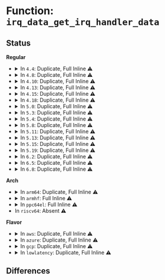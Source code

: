 # Function: <code>irq_data_get_irq_handler_data</code>

## Status
<b>Regular</b>
<ul>
<li>
<details>
<summary>In <code>4.4</code>: Duplicate, Full Inline ⚠️</summary>

**Collision:** Static Duplication

**Inline:** Full

**Transformation:** False

**Instances:**

```
In arch/x86/kernel/apic/msi.c (ffffffff81058656)
Location: include/linux/irq.h:636
Inline: True
Inline callers:
  - arch/x86/kernel/apic/msi.c:hpet_msi_write_msg
```
```
In arch/x86/kernel/hpet.c (ffffffff81062e25)
Location: include/linux/irq.h:636
Inline: True
Inline callers:
  - arch/x86/kernel/hpet.c:hpet_msi_unmask
  - arch/x86/kernel/hpet.c:hpet_msi_mask
```
```
In drivers/pci/htirq.c (ffffffff8145578c)
Location: include/linux/irq.h:636
Inline: True
Inline callers:
  - drivers/pci/htirq.c:mask_ht_irq
  - drivers/pci/htirq.c:unmask_ht_irq
```
```
In drivers/iommu/dmar.c (ffffffff8153519e)
Location: include/linux/irq.h:636
Inline: True
Inline callers:
  - drivers/iommu/dmar.c:dmar_msi_unmask
  - drivers/iommu/dmar.c:dmar_msi_mask
```
</details>
</li>
<li>
<details>
<summary>In <code>4.8</code>: Duplicate, Full Inline ⚠️</summary>

**Collision:** Static Duplication

**Inline:** Full

**Transformation:** False

**Instances:**

```
In arch/x86/kernel/apic/msi.c (ffffffff81058986)
Location: include/linux/irq.h:665
Inline: True
Inline callers:
  - arch/x86/kernel/apic/msi.c:hpet_msi_write_msg
```
```
In arch/x86/kernel/hpet.c (ffffffff81062b05)
Location: include/linux/irq.h:665
Inline: True
Inline callers:
  - arch/x86/kernel/hpet.c:hpet_msi_mask
  - arch/x86/kernel/hpet.c:hpet_msi_unmask
```
```
In drivers/pci/htirq.c (ffffffff814a241c)
Location: include/linux/irq.h:665
Inline: True
Inline callers:
  - drivers/pci/htirq.c:unmask_ht_irq
  - drivers/pci/htirq.c:mask_ht_irq
```
```
In drivers/iommu/dmar.c (ffffffff81589abe)
Location: include/linux/irq.h:665
Inline: True
Inline callers:
  - drivers/iommu/dmar.c:dmar_msi_mask
  - drivers/iommu/dmar.c:dmar_msi_unmask
```
</details>
</li>
<li>
<details>
<summary>In <code>4.10</code>: Duplicate, Full Inline ⚠️</summary>

**Collision:** Static Duplication

**Inline:** Full

**Transformation:** False

**Instances:**

```
In arch/x86/kernel/apic/msi.c (ffffffff8105b716)
Location: include/linux/irq.h:682
Inline: True
Inline callers:
  - arch/x86/kernel/apic/msi.c:hpet_msi_write_msg
```
```
In arch/x86/kernel/hpet.c (ffffffff81065c95)
Location: include/linux/irq.h:682
Inline: True
Inline callers:
  - arch/x86/kernel/hpet.c:hpet_msi_mask
  - arch/x86/kernel/hpet.c:hpet_msi_unmask
```
```
In drivers/pci/htirq.c (ffffffff814c406c)
Location: include/linux/irq.h:682
Inline: True
Inline callers:
  - drivers/pci/htirq.c:unmask_ht_irq
  - drivers/pci/htirq.c:mask_ht_irq
```
```
In drivers/iommu/dmar.c (ffffffff815b716e)
Location: include/linux/irq.h:682
Inline: True
Inline callers:
  - drivers/iommu/dmar.c:dmar_msi_mask
  - drivers/iommu/dmar.c:dmar_msi_unmask
```
</details>
</li>
<li>
<details>
<summary>In <code>4.13</code>: Duplicate, Full Inline ⚠️</summary>

**Collision:** Static Duplication

**Inline:** Full

**Transformation:** False

**Instances:**

```
In arch/x86/kernel/apic/msi.c (ffffffff8105ae66)
Location: include/linux/irq.h:732
Inline: True
Inline callers:
  - arch/x86/kernel/apic/msi.c:hpet_msi_write_msg
```
```
In arch/x86/kernel/hpet.c (ffffffff81064140)
Location: include/linux/irq.h:732
Inline: True
Inline callers:
  - arch/x86/kernel/hpet.c:hpet_msi_resume
  - arch/x86/kernel/hpet.c:hpet_msi_mask
```
```
In drivers/pci/htirq.c (ffffffff814ce2fc)
Location: include/linux/irq.h:732
Inline: True
Inline callers:
  - drivers/pci/htirq.c:unmask_ht_irq
  - drivers/pci/htirq.c:mask_ht_irq
```
```
In drivers/iommu/dmar.c (ffffffff815ccf4e)
Location: include/linux/irq.h:732
Inline: True
Inline callers:
  - drivers/iommu/dmar.c:dmar_msi_mask
  - drivers/iommu/dmar.c:dmar_msi_unmask
```
</details>
</li>
<li>
<details>
<summary>In <code>4.15</code>: Duplicate, Full Inline ⚠️</summary>

**Collision:** Static Duplication

**Inline:** Full

**Transformation:** False

**Instances:**

```
In arch/x86/kernel/apic/msi.c (ffffffff8105f376)
Location: include/linux/irq.h:761
Inline: True
Inline callers:
  - arch/x86/kernel/apic/msi.c:hpet_msi_write_msg
```
```
In arch/x86/kernel/hpet.c (ffffffff810682c0)
Location: include/linux/irq.h:761
Inline: True
Inline callers:
  - arch/x86/kernel/hpet.c:hpet_msi_resume
  - arch/x86/kernel/hpet.c:hpet_msi_mask
```
```
In drivers/iommu/dmar.c (ffffffff81633d4e)
Location: include/linux/irq.h:761
Inline: True
Inline callers:
  - drivers/iommu/dmar.c:dmar_msi_mask
  - drivers/iommu/dmar.c:dmar_msi_unmask
```
</details>
</li>
<li>
<details>
<summary>In <code>4.18</code>: Duplicate, Full Inline ⚠️</summary>

**Collision:** Static Duplication

**Inline:** Full

**Transformation:** False

**Instances:**

```
In arch/x86/kernel/apic/msi.c (ffffffff81062485)
Location: include/linux/irq.h:763
Inline: True
Inline callers:
  - arch/x86/kernel/apic/msi.c:hpet_msi_write_msg
```
```
In arch/x86/kernel/hpet.c (ffffffff8106ae10)
Location: include/linux/irq.h:763
Inline: True
Inline callers:
  - arch/x86/kernel/hpet.c:hpet_msi_resume
  - arch/x86/kernel/hpet.c:hpet_msi_mask
```
```
In drivers/iommu/dmar.c (ffffffff8166eee5)
Location: include/linux/irq.h:763
Inline: True
Inline callers:
  - drivers/iommu/dmar.c:dmar_msi_mask
  - drivers/iommu/dmar.c:dmar_msi_unmask
```
</details>
</li>
<li>
<details>
<summary>In <code>5.0</code>: Duplicate, Full Inline ⚠️</summary>

**Collision:** Static Duplication

**Inline:** Full

**Transformation:** False

**Instances:**

```
In arch/x86/kernel/apic/msi.c (ffffffff81068185)
Location: include/linux/irq.h:764
Inline: True
Inline callers:
  - arch/x86/kernel/apic/msi.c:hpet_msi_write_msg
```
```
In arch/x86/kernel/hpet.c (ffffffff81070ba0)
Location: include/linux/irq.h:764
Inline: True
Inline callers:
  - arch/x86/kernel/hpet.c:hpet_msi_resume
  - arch/x86/kernel/hpet.c:hpet_msi_mask
```
```
In drivers/iommu/dmar.c (ffffffff8168d445)
Location: include/linux/irq.h:764
Inline: True
Inline callers:
  - drivers/iommu/dmar.c:dmar_msi_mask
  - drivers/iommu/dmar.c:dmar_msi_unmask
```
</details>
</li>
<li>
<details>
<summary>In <code>5.3</code>: Duplicate, Full Inline ⚠️</summary>

**Collision:** Static Duplication

**Inline:** Full

**Transformation:** False

**Instances:**

```
In arch/x86/kernel/apic/msi.c (ffffffff8106b975)
Location: include/linux/irq.h:777
Inline: True
Inline callers:
  - arch/x86/kernel/apic/msi.c:hpet_msi_write_msg
```
```
In arch/x86/kernel/hpet.c (ffffffff81074bf0)
Location: include/linux/irq.h:777
Inline: True
Inline callers:
  - arch/x86/kernel/hpet.c:hpet_clkevt_msi_resume
  - arch/x86/kernel/hpet.c:hpet_msi_mask
```
```
In drivers/iommu/dmar.c (ffffffff816c4e55)
Location: include/linux/irq.h:777
Inline: True
Inline callers:
  - drivers/iommu/dmar.c:dmar_msi_mask
  - drivers/iommu/dmar.c:dmar_msi_unmask
```
</details>
</li>
<li>
<details>
<summary>In <code>5.4</code>: Duplicate, Full Inline ⚠️</summary>

**Collision:** Static Duplication

**Inline:** Full

**Transformation:** False

**Instances:**

```
In arch/x86/kernel/apic/msi.c (ffffffff8106c215)
Location: include/linux/irq.h:795
Inline: True
Inline callers:
  - arch/x86/kernel/apic/msi.c:hpet_msi_write_msg
```
```
In arch/x86/kernel/hpet.c (ffffffff81075bc0)
Location: include/linux/irq.h:795
Inline: True
Inline callers:
  - arch/x86/kernel/hpet.c:hpet_clkevt_msi_resume
  - arch/x86/kernel/hpet.c:hpet_msi_mask
```
```
In drivers/iommu/dmar.c (ffffffff816e7d85)
Location: include/linux/irq.h:795
Inline: True
Inline callers:
  - drivers/iommu/dmar.c:dmar_msi_mask
  - drivers/iommu/dmar.c:dmar_msi_unmask
```
</details>
</li>
<li>
<details>
<summary>In <code>5.8</code>: Duplicate, Full Inline ⚠️</summary>

**Collision:** Static Duplication

**Inline:** Full

**Transformation:** False

**Instances:**

```
In arch/x86/kernel/apic/msi.c (ffffffff81073535)
Location: include/linux/irq.h:825
Inline: True
Inline callers:
  - arch/x86/kernel/apic/msi.c:hpet_msi_write_msg
```
```
In arch/x86/kernel/hpet.c (ffffffff8107d340)
Location: include/linux/irq.h:825
Inline: True
Inline callers:
  - arch/x86/kernel/hpet.c:hpet_clkevt_msi_resume
  - arch/x86/kernel/hpet.c:hpet_msi_mask
```
```
In drivers/gpio/gpio-msic.c (ffffffff8161911d)
Location: include/linux/irq.h:825
Inline: True
Inline callers:
  - drivers/gpio/gpio-msic.c:msic_gpio_irq_handler
```
```
In drivers/iommu/intel/dmar.c (ffffffff8179e8c5)
Location: include/linux/irq.h:825
Inline: True
Inline callers:
  - drivers/iommu/intel/dmar.c:dmar_msi_mask
  - drivers/iommu/intel/dmar.c:dmar_msi_unmask
```
</details>
</li>
<li>
<details>
<summary>In <code>5.11</code>: Duplicate, Full Inline ⚠️</summary>

**Collision:** Static Duplication

**Inline:** Full

**Transformation:** False

**Instances:**

```
In arch/x86/kernel/hpet.c (ffffffff8107d2b0)
Location: include/linux/irq.h:838
Inline: True
Inline callers:
  - arch/x86/kernel/hpet.c:hpet_clkevt_msi_resume
  - arch/x86/kernel/hpet.c:hpet_msi_write_msg
  - arch/x86/kernel/hpet.c:hpet_msi_mask
```
```
In drivers/gpio/gpio-msic.c (ffffffff8163f94d)
Location: include/linux/irq.h:838
Inline: True
Inline callers:
  - drivers/gpio/gpio-msic.c:msic_gpio_irq_handler
```
```
In drivers/iommu/intel/dmar.c (ffffffff817ac615)
Location: include/linux/irq.h:838
Inline: True
Inline callers:
  - drivers/iommu/intel/dmar.c:dmar_msi_mask
  - drivers/iommu/intel/dmar.c:dmar_msi_unmask
```
</details>
</li>
<li>
<details>
<summary>In <code>5.13</code>: Duplicate, Full Inline ⚠️</summary>

**Collision:** Static Duplication

**Inline:** Full

**Transformation:** False

**Instances:**

```
In arch/x86/kernel/hpet.c (ffffffff8107e3b0)
Location: include/linux/irq.h:840
Inline: True
Inline callers:
  - arch/x86/kernel/hpet.c:hpet_clkevt_msi_resume
  - arch/x86/kernel/hpet.c:hpet_msi_write_msg
  - arch/x86/kernel/hpet.c:hpet_msi_mask
```
```
In drivers/iommu/intel/dmar.c (ffffffff8178f4e5)
Location: include/linux/irq.h:840
Inline: True
Inline callers:
  - drivers/iommu/intel/dmar.c:dmar_msi_mask
  - drivers/iommu/intel/dmar.c:dmar_msi_unmask
```
</details>
</li>
<li>
<details>
<summary>In <code>5.15</code>: Duplicate, Full Inline ⚠️</summary>

**Collision:** Static Duplication

**Inline:** Full

**Transformation:** False

**Instances:**

```
In arch/x86/kernel/hpet.c (ffffffff8108cef0)
Location: include/linux/irq.h:842
Inline: True
Inline callers:
  - arch/x86/kernel/hpet.c:hpet_clkevt_msi_resume
  - arch/x86/kernel/hpet.c:hpet_msi_write_msg
  - arch/x86/kernel/hpet.c:hpet_msi_mask
```
```
In drivers/iommu/intel/dmar.c (ffffffff81816e05)
Location: include/linux/irq.h:842
Inline: True
Inline callers:
  - drivers/iommu/intel/dmar.c:dmar_msi_mask
  - drivers/iommu/intel/dmar.c:dmar_msi_unmask
```
</details>
</li>
<li>
<details>
<summary>In <code>5.19</code>: Duplicate, Full Inline ⚠️</summary>

**Collision:** Static Duplication

**Inline:** Full

**Transformation:** False

**Instances:**

```
In arch/x86/kernel/hpet.c (ffffffff8109db4f)
Location: include/linux/irq.h:846
Inline: True
Inline callers:
  - arch/x86/kernel/hpet.c:hpet_clkevt_msi_resume
  - arch/x86/kernel/hpet.c:hpet_msi_write_msg
  - arch/x86/kernel/hpet.c:hpet_msi_mask
```
```
In drivers/iommu/intel/dmar.c (ffffffff81957e15)
Location: include/linux/irq.h:846
Inline: True
Inline callers:
  - drivers/iommu/intel/dmar.c:dmar_msi_mask
  - drivers/iommu/intel/dmar.c:dmar_msi_unmask
```
</details>
</li>
<li>
<details>
<summary>In <code>6.2</code>: Duplicate, Full Inline ⚠️</summary>

**Collision:** Static Duplication

**Inline:** Full

**Transformation:** False

**Instances:**

```
In arch/x86/kernel/hpet.c (ffffffff810b4d1f)
Location: include/linux/irq.h:848
Inline: True
Inline callers:
  - arch/x86/kernel/hpet.c:hpet_clkevt_msi_resume
  - arch/x86/kernel/hpet.c:hpet_msi_write_msg
  - arch/x86/kernel/hpet.c:hpet_msi_mask
```
```
In drivers/iommu/intel/dmar.c (ffffffff81abedf5)
Location: include/linux/irq.h:848
Inline: True
Inline callers:
  - drivers/iommu/intel/dmar.c:dmar_msi_mask
  - drivers/iommu/intel/dmar.c:dmar_msi_unmask
```
</details>
</li>
<li>
<details>
<summary>In <code>6.5</code>: Duplicate, Full Inline ⚠️</summary>

**Collision:** Static Duplication

**Inline:** Full

**Transformation:** False

**Instances:**

```
In arch/x86/kernel/hpet.c (ffffffff810b7def)
Location: include/linux/irq.h:861
Inline: True
Inline callers:
  - arch/x86/kernel/hpet.c:hpet_clkevt_msi_resume
  - arch/x86/kernel/hpet.c:hpet_msi_write_msg
  - arch/x86/kernel/hpet.c:hpet_msi_mask
```
```
In drivers/iommu/intel/dmar.c (ffffffff81b0b7a5)
Location: include/linux/irq.h:861
Inline: True
Inline callers:
  - drivers/iommu/intel/dmar.c:dmar_msi_mask
  - drivers/iommu/intel/dmar.c:dmar_msi_unmask
```
</details>
</li>
<li>
<details>
<summary>In <code>6.8</code>: Duplicate, Full Inline ⚠️</summary>

**Collision:** Static Duplication

**Inline:** Full

**Transformation:** False

**Instances:**

```
In arch/x86/kernel/hpet.c (ffffffff810bf22f)
Location: include/linux/irq.h:843
Inline: True
Inline callers:
  - arch/x86/kernel/hpet.c:hpet_clkevt_msi_resume
  - arch/x86/kernel/hpet.c:hpet_msi_write_msg
  - arch/x86/kernel/hpet.c:hpet_msi_mask
```
```
In drivers/iommu/intel/dmar.c (ffffffff81b5f885)
Location: include/linux/irq.h:843
Inline: True
Inline callers:
  - drivers/iommu/intel/dmar.c:dmar_msi_mask
  - drivers/iommu/intel/dmar.c:dmar_msi_unmask
```
</details>
</li>
</ul>
<b>Arch</b>
<ul>
<li>
<details>
<summary>In <code>arm64</code>: Duplicate, Full Inline ⚠️</summary>

**Collision:** Static Duplication

**Inline:** Full

**Transformation:** False

**Instances:**

```
In drivers/irqchip/irq-gic.c (ffff80001066b8f0)
Location: include/linux/irq.h:795
Inline: True
Inline callers:
  - drivers/irqchip/irq-gic.c:gic_irq_set_vcpu_affinity
```
```
In drivers/gpio/gpio-davinci.c (ffff8000106cd9f4)
Location: include/linux/irq.h:795
Inline: True
Inline callers:
  - drivers/gpio/gpio-davinci.c:gpio_irq_type_unbanked
  - drivers/gpio/gpio-davinci.c:gpio_irq_enable
  - drivers/gpio/gpio-davinci.c:gpio_irq_disable
```
</details>
</li>
<li>
<details>
<summary>In <code>armhf</code>: Full Inline ⚠️</summary>

**Collision:** Unique Static

**Inline:** Full

**Transformation:** False

**Instances:**

```
In drivers/irqchip/irq-gic.c (c0814a70)
Location: include/linux/irq.h:795
Inline: True
Inline callers:
  - drivers/irqchip/irq-gic.c:gic_irq_set_vcpu_affinity
```
</details>
</li>
<li>
<details>
<summary>In <code>ppc64el</code>: Full Inline ⚠️</summary>

**Collision:** Unique Static

**Inline:** Full

**Transformation:** False

**Instances:**

```
In arch/powerpc/sysdev/xive/common.c (c0000000000bcb28)
Location: include/linux/irq.h:795
Inline: True
Inline callers:
  - arch/powerpc/sysdev/xive/common.c:xive_get_irqchip_state
  - arch/powerpc/sysdev/xive/common.c:xive_irq_set_vcpu_affinity
  - arch/powerpc/sysdev/xive/common.c:xive_irq_retrigger
  - arch/powerpc/sysdev/xive/common.c:xive_irq_set_type
  - arch/powerpc/sysdev/xive/common.c:xive_irq_set_affinity
  - arch/powerpc/sysdev/xive/common.c:xive_irq_mask
  - arch/powerpc/sysdev/xive/common.c:xive_irq_unmask
  - arch/powerpc/sysdev/xive/common.c:xive_irq_shutdown
  - arch/powerpc/sysdev/xive/common.c:xive_irq_startup
  - arch/powerpc/sysdev/xive/common.c:xive_pick_irq_target
  - arch/powerpc/sysdev/xive/common.c:xive_irq_eoi
  - arch/powerpc/sysdev/xive/common.c:xmon_xive_get_irq_config
```
</details>
</li>
<li>
In <code>riscv64</code>: Absent ⚠️
</li>
</ul>
<b>Flavor</b>
<ul>
<li>
<details>
<summary>In <code>aws</code>: Duplicate, Full Inline ⚠️</summary>

**Collision:** Static Duplication

**Inline:** Full

**Transformation:** False

**Instances:**

```
In arch/x86/kernel/apic/msi.c (ffffffff8106bd05)
Location: include/linux/irq.h:795
Inline: True
Inline callers:
  - arch/x86/kernel/apic/msi.c:hpet_msi_write_msg
```
```
In arch/x86/kernel/hpet.c (ffffffff81074bc0)
Location: include/linux/irq.h:795
Inline: True
Inline callers:
  - arch/x86/kernel/hpet.c:hpet_clkevt_msi_resume
  - arch/x86/kernel/hpet.c:hpet_msi_mask
```
```
In drivers/iommu/dmar.c (ffffffff816ad865)
Location: include/linux/irq.h:795
Inline: True
Inline callers:
  - drivers/iommu/dmar.c:dmar_msi_mask
  - drivers/iommu/dmar.c:dmar_msi_unmask
```
</details>
</li>
<li>
<details>
<summary>In <code>azure</code>: Duplicate, Full Inline ⚠️</summary>

**Collision:** Static Duplication

**Inline:** Full

**Transformation:** False

**Instances:**

```
In arch/x86/kernel/apic/msi.c (ffffffff8105c025)
Location: include/linux/irq.h:795
Inline: True
Inline callers:
  - arch/x86/kernel/apic/msi.c:hpet_msi_write_msg
```
```
In arch/x86/kernel/hpet.c (ffffffff81064bf0)
Location: include/linux/irq.h:795
Inline: True
Inline callers:
  - arch/x86/kernel/hpet.c:hpet_clkevt_msi_resume
  - arch/x86/kernel/hpet.c:hpet_msi_mask
```
```
In drivers/iommu/dmar.c (ffffffff8168b1c5)
Location: include/linux/irq.h:795
Inline: True
Inline callers:
  - drivers/iommu/dmar.c:dmar_msi_mask
  - drivers/iommu/dmar.c:dmar_msi_unmask
```
</details>
</li>
<li>
<details>
<summary>In <code>gcp</code>: Duplicate, Full Inline ⚠️</summary>

**Collision:** Static Duplication

**Inline:** Full

**Transformation:** False

**Instances:**

```
In arch/x86/kernel/apic/msi.c (ffffffff8106c1b5)
Location: include/linux/irq.h:795
Inline: True
Inline callers:
  - arch/x86/kernel/apic/msi.c:hpet_msi_write_msg
```
```
In arch/x86/kernel/hpet.c (ffffffff81074b70)
Location: include/linux/irq.h:795
Inline: True
Inline callers:
  - arch/x86/kernel/hpet.c:hpet_clkevt_msi_resume
  - arch/x86/kernel/hpet.c:hpet_msi_mask
```
```
In drivers/iommu/dmar.c (ffffffff816dba45)
Location: include/linux/irq.h:795
Inline: True
Inline callers:
  - drivers/iommu/dmar.c:dmar_msi_mask
  - drivers/iommu/dmar.c:dmar_msi_unmask
```
</details>
</li>
<li>
<details>
<summary>In <code>lowlatency</code>: Duplicate, Full Inline ⚠️</summary>

**Collision:** Static Duplication

**Inline:** Full

**Transformation:** False

**Instances:**

```
In arch/x86/kernel/apic/msi.c (ffffffff8106d8b5)
Location: include/linux/irq.h:795
Inline: True
Inline callers:
  - arch/x86/kernel/apic/msi.c:hpet_msi_write_msg
```
```
In arch/x86/kernel/hpet.c (ffffffff81076bd0)
Location: include/linux/irq.h:795
Inline: True
Inline callers:
  - arch/x86/kernel/hpet.c:hpet_clkevt_msi_resume
  - arch/x86/kernel/hpet.c:hpet_msi_mask
```
```
In drivers/iommu/dmar.c (ffffffff816f6015)
Location: include/linux/irq.h:795
Inline: True
Inline callers:
  - drivers/iommu/dmar.c:dmar_msi_mask
  - drivers/iommu/dmar.c:dmar_msi_unmask
```
</details>
</li>
</ul>

## Differences
